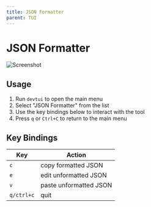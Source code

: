 ```yaml
---
title: JSON Formatter
parent: TUI
---
```


# JSON Formatter

![Screenshot](/assets/img/tui/json.png)

## Usage

1. Run `devtui` to open the main menu
2. Select "JSON Formatter" from the list
3. Use the key bindings below to interact with the tool
4. Press `q` or `Ctrl+C` to return to the main menu

## Key Bindings

| Key | Action |
|-----|--------|
| `c` | copy formatted JSON |
| `e` | edit unformatted JSON |
| `v` | paste unformatted JSON |
| `q/ctrl+c` | quit |



